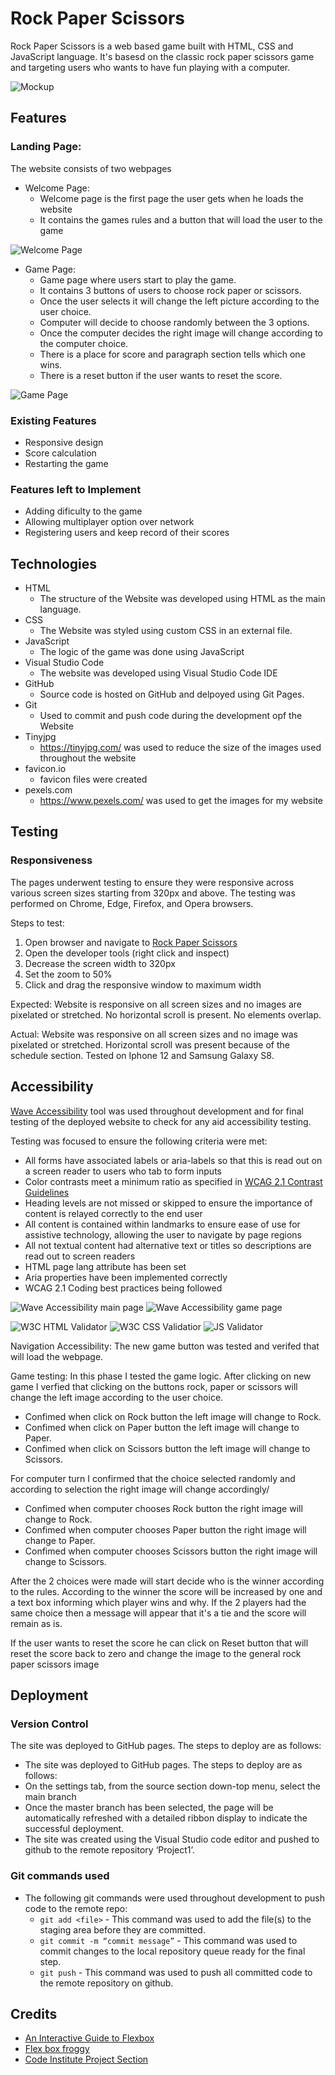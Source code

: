 # Rock Paper Scissors
Rock Paper Scissors is a web based game built with HTML, CSS and JavaScript language. It's basesd on the classic rock paper scissors game and targeting users who wants to have fun playing with a computer.

![Mockup](assets/images/readme_images/mockup.png)

## Features 

### Landing Page:

The website consists of two webpages

* Welcome Page: 
    * Welcome page is the first page the user gets when he loads the website
    * It contains the games rules and a button that will load the user to the game

![Welcome Page](assets/images/readme_images/welcome_page.png)    

* Game Page:
    * Game page where users start to play the game.
    * It contains 3 buttons of users to choose rock paper or scissors.
    * Once the user selects it will change the left picture according to the user choice.
    * Computer will decide to choose randomly between the 3 options.
    * Once the computer decides the right image will change according to the computer choice.
    * There is a place for score and paragraph section tells which one wins.
    * There is a reset button if the user wants to reset the score.

![Game Page](assets/images/readme_images/game_page.png)

 ### Existing Features 
 * Responsive design
 * Score calculation
 * Restarting the game
 
### Features left to Implement 
 * Adding dificulty to the game
 * Allowing multiplayer option over network
 * Registering users and keep record of their scores

## Technologies 
* HTML
    * The structure of the Website was developed using HTML as the main language.
* CSS
    * The Website was styled using custom CSS in an external file.
* JavaScript
    * The logic of the game was done using JavaScript    
* Visual Studio Code
    * The website was developed using Visual Studio Code IDE
* GitHub
    * Source code is hosted on GitHub and delpoyed using Git Pages.
* Git
    * Used to commit and push code during the development opf the Website
* Tinyjpg
    * https://tinyjpg.com/ was used to reduce the size of the images used throughout the website
* favicon.io
    * favicon files were created 
* pexels.com
    * https://www.pexels.com/ was used to get the images for my website   

 ## Testing
  ### Responsiveness 
The pages underwent testing to ensure they were responsive across various screen sizes starting from 320px and above. The testing was performed on Chrome, Edge, Firefox, and Opera browsers.

Steps to test:
1. Open browser and navigate to [Rock Paper Scissors](https://moabdelbasset.github.io/rps/)
2. Open the developer tools (right click and inspect)
3. Decrease the screen width to 320px
4. Set the zoom to 50%
5. Click and drag the responsive window to maximum width

Expected:
Website is responsive on all screen sizes and no images are pixelated or stretched.
No horizontal scroll is present.
No elements overlap.

Actual:
Website was responsive on all screen sizes and no image was pixelated or stretched.
Horizontal scroll was present because of the schedule section.
Tested on Iphone 12 and Samsung Galaxy S8.

## Accessibility

[Wave Accessibility](https://wave.webaim.org/) tool was used throughout development and for final testing of the deployed website to check for any aid accessibility testing.

Testing was focused to ensure the following criteria were met:

- All forms have associated labels or aria-labels so that this is read out on a screen reader to users who tab to form inputs
- Color contrasts meet a minimum ratio as specified in [WCAG 2.1 Contrast Guidelines](https://www.w3.org/WAI/WCAG21/Understanding/contrast-minimum.html)
- Heading levels are not missed or skipped to ensure the importance of content is relayed correctly to the end user
- All content is contained within landmarks to ensure ease of use for assistive technology, allowing the user to navigate by page regions
- All not textual content had alternative text or titles so descriptions are read out to screen readers
- HTML page lang attribute has been set
- Aria properties have been implemented correctly
- WCAG 2.1 Coding best practices being followed

![Wave Accessibility main page](assets/images/readme_images/w3_index.png)
![Wave Accessibility game page](assets/images/readme_images/w3_game.png)

![W3C HTML Validator](assets/images/readme_images/html_valid.png)
![W3C CSS Validatior](assets/images/readme_images/css_validate.png)
![JS Validator](assets/images/readme_images/JS_validate.png)

Navigation Accessibility: The new game button was tested and verifed that will load the webpage.

Game testing:
In this phase I tested the game logic. After clicking on new game I verfied that clicking on the buttons rock, paper or scissors will change the left image according to the user choice.
* Confimed when click on Rock button the left image will change to Rock.
* Confimed when click on Paper button the left image will change to Paper.
* Confimed when click on Scissors button the left image will change to Scissors.

For computer turn I confirmed that the choice selected randomly and according to selection the right image will change accordingly/
* Confimed when computer chooses Rock button the right image will change to Rock.
* Confimed when computer chooses Paper button the right image will change to Paper.
* Confimed when computer chooses  Scissors button the right image will change to Scissors.

After the 2 choices were made will start decide who is the winner according to the rules. According to the winner the score will be increased by one and a text box informing which player wins and why. If the 2 players had the same choice then a message will appear that it's a tie and the score will remain as is.

If the user wants to reset the score he can click on Reset button that will reset the score back to zero and change the image to the general rock paper scissors image

## Deployment

### Version Control
The site was deployed to GitHub pages. The steps to deploy are as follows:
* The site was deployed to GitHub pages. The steps to deploy are as follows:
* On the settings tab, from the source section down-top menu, select the main branch
* Once the master branch has been selected, the page will be automatically refreshed with a detailed ribbon display to indicate the successful deployment.
* The site was created using the Visual Studio code editor and pushed to github to the remote repository ‘Project1’.

### Git commands used
* The following git commands were used throughout development to push code to the remote repo:
    * ```git add <file>``` - This command was used to add the file(s) to the staging area before they are committed.
    * ```git commit -m “commit message”``` - This command was used to commit changes to the local repository queue ready for the final step.
    * ```git push``` - This command was used to push all committed code to the remote repository on github.



## Credits 
* [An Interactive Guide to Flexbox](https://www.joshwcomeau.com/css/interactive-guide-to-flexbox/)
* [Flex box froggy](https://flexboxfroggy.com/)
* [Code Institute Project Section](https://www.youtube.com/watch?v=apK6caj8bfI)
